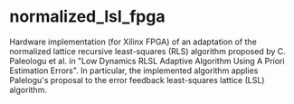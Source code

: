# normalized_lsl_fpga
Hardware implementation (for Xilinx FPGA) of an adaptation of the normalized lattice recursive least-squares (RLS) algorithm proposed by C. Paleologu et al. in "Low Dynamics RLSL Adaptive Algorithm Using A Priori Estimation Errors". In particular, the implemented algorithm applies Palelogu's proposal to the error feedback least-squares lattice (LSL) algorithm.